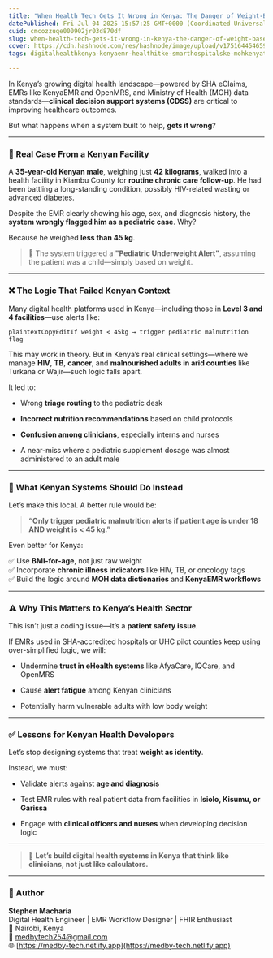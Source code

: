 ```yaml
---
title: "When Health Tech Gets It Wrong in Kenya: The Danger of Weight-Based Alerts Without Context"
datePublished: Fri Jul 04 2025 15:57:25 GMT+0000 (Coordinated Universal Time)
cuid: cmcozzuqe000902jr03d870df
slug: when-health-tech-gets-it-wrong-in-kenya-the-danger-of-weight-based-alerts-without-context
cover: https://cdn.hashnode.com/res/hashnode/image/upload/v1751644546597/55d27808-7764-4b1a-b819-53e50597fea2.png
tags: digitalhealthkenya-kenyaemr-healthitke-smarthospitalske-mohkenyatech

---
```


In Kenya’s growing digital health landscape—powered by SHA eClaims, EMRs like KenyaEMR and OpenMRS, and Ministry of Health (MOH) data standards—**clinical decision support systems (CDSS)** are critical to improving healthcare outcomes.

But what happens when a system built to help, **gets it wrong**?

---

### 🏥 Real Case From a Kenyan Facility

A **35-year-old Kenyan male**, weighing just **42 kilograms**, walked into a health facility in Kiambu County for **routine chronic care follow-up**. He had been battling a long-standing condition, possibly HIV-related wasting or advanced diabetes.

Despite the EMR clearly showing his age, sex, and diagnosis history, the **system wrongly flagged him as a pediatric case**. Why?

Because he weighed **less than 45 kg**.

> 🚨 The system triggered a **"Pediatric Underweight Alert"**, assuming the patient was a child—simply based on weight.

---

### ❌ The Logic That Failed Kenyan Context

Many digital health platforms used in Kenya—including those in **Level 3 and 4 facilities**—use alerts like:

```plaintext
plaintextCopyEditIf weight < 45kg → trigger pediatric malnutrition flag
```

This may work in theory. But in Kenya’s real clinical settings—where we manage **HIV**, **TB**, **cancer**, and **malnourished adults in arid counties** like Turkana or Wajir—such logic falls apart.

It led to:

* Wrong **triage routing** to the pediatric desk
    
* **Incorrect nutrition recommendations** based on child protocols
    
* **Confusion among clinicians**, especially interns and nurses
    
* A near-miss where a pediatric supplement dosage was almost administered to an adult male
    

---

### 🧠 What Kenyan Systems Should Do Instead

Let’s make this local. A better rule would be:

> **“Only trigger pediatric malnutrition alerts if patient age is under 18 AND weight is &lt; 45 kg.”**

Even better for Kenya:

✅ Use **BMI-for-age**, not just raw weight  
✅ Incorporate **chronic illness indicators** like HIV, TB, or oncology tags  
✅ Build the logic around **MOH data dictionaries** and **KenyaEMR workflows**

---

### ⚠️ Why This Matters to Kenya’s Health Sector

This isn’t just a coding issue—it’s a **patient safety issue**.

If EMRs used in SHA-accredited hospitals or UHC pilot counties keep using over-simplified logic, we will:

* Undermine **trust in eHealth systems** like AfyaCare, IQCare, and OpenMRS
    
* Cause **alert fatigue** among Kenyan clinicians
    
* Potentially harm vulnerable adults with low body weight
    

---

### ✅ Lessons for Kenyan Health Developers

Let’s stop designing systems that treat **weight as identity**.

Instead, we must:

* Validate alerts against **age and diagnosis**
    
* Test EMR rules with real patient data from facilities in **Isiolo, Kisumu, or Garissa**
    
* Engage with **clinical officers and nurses** when developing decision logic
    

---

> 📢 **Let’s build digital health systems in Kenya that think like clinicians, not just like calculators.**

---

### 📌 Author

**Stephen Macharia**  
Digital Health Engineer | EMR Workflow Designer | FHIR Enthusiast  
📍 Nairobi, Kenya  
📧 medbytech254@gmail.com  
🌐 [https://medby-tech.netlify.app](https://medby-tech.netlify.app)